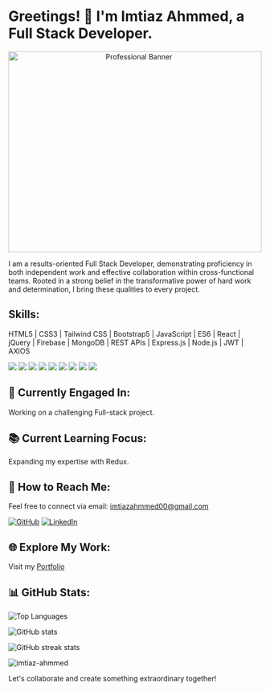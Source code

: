 # Greetings! 👋 I'm Imtiaz Ahmmed, a Full Stack Developer.

<p align="center">
  <img src="https://i.imgur.com/mc2WW6o.png" alt="Professional Banner" width="100%" height="400">
</p>

I am a results-oriented Full Stack Developer, demonstrating proficiency in both independent work and effective collaboration within cross-functional teams. Rooted in a strong belief in the transformative power of hard work and determination, I bring these qualities to every project.

## Skills:
HTML5 | CSS3 | Tailwind CSS | Bootstrap5 | JavaScript | ES6 | React | jQuery | Firebase | MongoDB | REST APIs | Express.js | Node.js | JWT | AXIOS

[<img src="https://img.icons8.com/color/48/000000/html-5.png"/>](https://developer.mozilla.org/en-US/docs/Web/HTML)
[<img src="https://img.icons8.com/color/48/000000/css3.png"/>](https://developer.mozilla.org/en-US/docs/Web/CSS)
[<img src="https://img.icons8.com/color/48/000000/tailwindcss.png"/>](https://tailwindcss.com/)
[<img src="https://img.icons8.com/color/48/000000/bootstrap.png"/>](https://getbootstrap.com/)
[<img src="https://img.icons8.com/color/48/000000/javascript.png"/>](https://developer.mozilla.org/en-US/docs/Web/JavaScript)
[<img src="https://img.icons8.com/color/48/000000/react-native.png"/>](https://reactjs.org/)
[<img src="https://img.icons8.com/color/48/000000/firebase.png"/>](https://firebase.google.com/)
[<img src="https://img.icons8.com/color/48/000000/mongodb.png"/>](https://www.mongodb.com/)
[<img src="https://img.icons8.com/color/48/000000/nodejs.png"/>](https://nodejs.org/)


## 💼 Currently Engaged In:
Working on a challenging Full-stack project.

## 📚 Current Learning Focus:
Expanding my expertise with Redux.

## 📧 How to Reach Me:
Feel free to connect via email: imtiazahmmed00@gmail.com

[![GitHub](https://img.shields.io/badge/GitHub-imtiaz--ahmmed-black?logo=github&style=flat-square)](https://github.com/imtiaz-ahmmed)
[![LinkedIn](https://img.shields.io/badge/LinkedIn-imtiaz--ahmmed-blue?logo=linkedin&style=flat-square)](https://www.linkedin.com/in/imtiaz-ahmmed/)

## 🌐 Explore My Work:
Visit my [Portfolio](https://imtiaz-ahmmed.netlify.app)

## 📊 GitHub Stats:

![Top Languages](https://github-readme-stats.vercel.app/api/top-langs?username=imtiaz-ahmmed&show_icons=true&locale=en&layout=compact)

![GitHub stats](https://github-readme-stats.vercel.app/api?username=imtiaz-ahmmed&show_icons=true)

![GitHub streak stats](https://streak-stats.demolab.com/?user=imtiaz-ahmmed)

<p align="left">
  <img src="https://komarev.com/ghpvc/?username=imtiaz-ahmmed&label=Profile%20views&color=0e75b6&style=flat" alt="imtiaz-ahmmed" />
</p>

Let's collaborate and create something extraordinary together!
